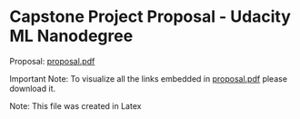 # Capstone Project Proposal - Udacity ML Nanodegree

Proposal: [proposal.pdf](../mlnd-capstone-proposal/proposal.pdf)

Important Note: To visualize all the links embedded in <u>proposal.pdf</u> please download it.

Note: This file was created in Latex

